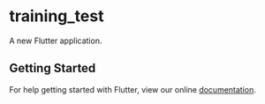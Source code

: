 # training_test

A new Flutter application.

## Getting Started

For help getting started with Flutter, view our online
[documentation](https://flutter.io/).

